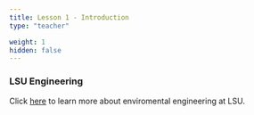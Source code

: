 ```yaml
---
title: Lesson 1 - Introduction 
type: "teacher" 

weight: 1
hidden: false
---
```


### LSU Engineering

Click <a href="https://drive.google.com/file/d/1PC9To6afs2Svn3uQU3H9MuV_tEZDJ0wA/view?usp=sharing" target="_blank">here</a> to learn more about enviromental engineering at LSU.